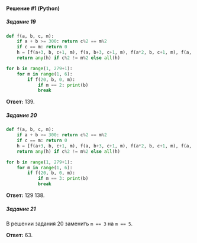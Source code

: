 #### Решение #1 (Python)

##### Задание 19
```python
def f(a, b, c, m):
	if a + b >= 300: return c%2 == m%2
	if c == m: return 0
	h = [f(a+3, b, c+1, m), f(a, b+3, c+1, m), f(a*2, b, c+1, m), f(a, b*2, c+1, m)]
	return any(h) if c%2 != m%2 else all(h)

for b in range(1, 279+1):
	for m in range(1, 6):
		if f(20, b, 0, m):
			if m == 2: print(b)
			break
```
**Ответ:** 139.

##### Задание 20
```python
def f(a, b, c, m):
	if a + b >= 300: return c%2 == m%2
	if c == m: return 0
	h = [f(a+3, b, c+1, m), f(a, b+3, c+1, m), f(a*2, b, c+1, m), f(a, b*2, c+1, m)]
	return any(h) if c%2 != m%2 else all(h)

for b in range(1, 279+1):
	for m in range(1, 6):
		if f(20, b, 0, m):
			if m == 3: print(b)
			break
```
**Ответ:** 129 138.

##### Задание 21
В решении задания 20 заменить ``m == 3`` на ``m == 5``.

**Ответ:** 63.
